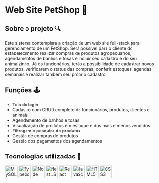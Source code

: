 # **Web Site PetShop** 🐶

## **Sobre o projeto** 🔍
<p>Este sistema contemplara a criação de um web site full-stack para gerenciamento de um PetShop. Será possível para o cliente do estabelecimento realizar compras de produtos agropecuários, agendamentos de banhos e tosas e incluir seu cadastro e do seu animalzinho. Já os funcionários, terão a possibilidade de cadastrar novos produtos, verificarem o status das compras, conferir estoques, agendas semanais e realizar também seu próprio cadastro. </p>

## **Funções** 🕹️
* Tela de login
* Cadastro com CRUD completo de funcionários, produtos, clientes e animais
* Agendamento de banhos e tosas
* Visualização de produtos em estoque e dos mais e menos vendidos
* Filtragem e pesquisa de produtos
* Gestão de compras de produtos
* Gestão dos pagamentos dos agendamentos

  
## **Tecnologias utilizadas** 🤖
<span>
  <img src="https://cdn.jsdelivr.net/gh/devicons/devicon/icons/mysql/mysql-original.svg" width="40" height="40" title="MySQL"/>
  <img src="https://cdn.jsdelivr.net/gh/devicons/devicon/icons/typescript/typescript-original.svg" width="40" height="40" title="TypeScript"/>
  <img src="https://cdn.jsdelivr.net/gh/devicons/devicon/icons/nodejs/nodejs-original.svg" width="40" height="40" title="Node JS"/>
  <img src="https://cdn.jsdelivr.net/gh/devicons/devicon/icons/nestjs/nestjs-original.svg" width="40" height="40" title="Nest JS"/>  
  <img src="https://cdn.jsdelivr.net/gh/devicons/devicon/icons/react/react-original.svg" width="40" height="40" title="React JS"/> 
  <img src="https://cdn.jsdelivr.net/gh/devicons/devicon/icons/javascript/javascript-original.svg" width="40" height="40" title="JavaScript"/>  
  <img src="https://img.icons8.com/?size=100&id=v8RpPQUwv0N8&format=png&color=000000" width="40" height="40" title="HTML5"/>
  <img src="https://img.icons8.com/?size=100&id=7gdY5qNXaKC0&format=png&color=000000" width="40" height="40" title="CSS3"/>
</span>
